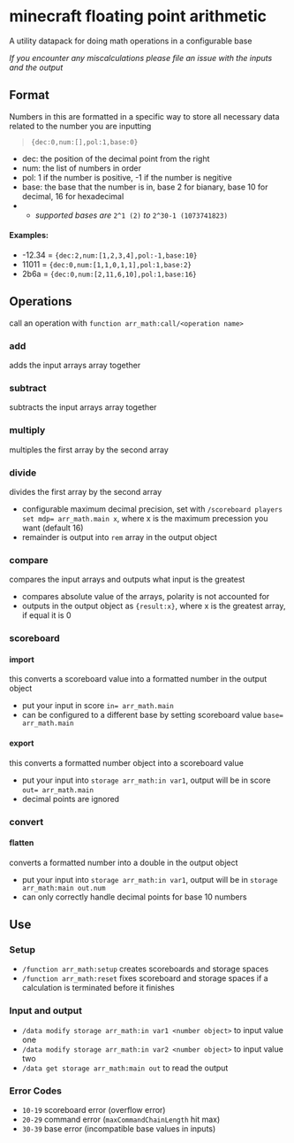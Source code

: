 # minecraft floating point arithmetic
A utility datapack for doing math operations in a configurable base

*If you encounter any miscalculations please file an issue with the inputs and the output*

## Format
Numbers in this are formatted in a specific way to store all necessary data related to the number you are inputting
> `{dec:0,num:[],pol:1,base:0}`
- dec: the position of the decimal point from the right
- num: the list of numbers in order
- pol: 1 if the number is positive, -1 if the number is negitive
- base: the base that the number is in, base 2 for bianary, base 10 for decimal, 16 for hexadecimal 
- - *supported bases are* `2^1 (2)` *to* `2^30-1 (1073741823)`

#### Examples:
- -12.34 = `{dec:2,num:[1,2,3,4],pol:-1,base:10}`
- 11011 = `{dec:0,num:[1,1,0,1,1],pol:1,base:2}`
- 2b6a = `{dec:0,num:[2,11,6,10],pol:1,base:16}`

## Operations
call an operation with `function arr_math:call/<operation name>`
### add
adds the input arrays array together
### subtract
subtracts the input arrays array together
### multiply
multiples the first array by the second array
### divide
divides the first array by the second array
- configurable maximum decimal precision, set with `/scoreboard players set mdp= arr_math.main x`, where x is the maximum precession you want (default 16)
- remainder is output into `rem` array in the output object
### compare 
compares the input arrays and outputs what input is the greatest
- compares absolute value of the arrays, polarity is not accounted for
- outputs in the output object as `{result:x}`, where x is the greatest array, if equal it is 0
### scoreboard
#### import
this converts a scoreboard value into a formatted number in the output object
- put your input in score `in= arr_math.main`
- can be configured to a different base by setting scoreboard value `base= arr_math.main`
#### export
this converts a formatted number object into a scoreboard value
- put your input into `storage arr_math:in var1`, output will be in score `out= arr_math.main`
- decimal points are ignored
### convert
#### flatten
converts a formatted number into a double in the output object
- put your input into `storage arr_math:in var1`, output will be in `storage arr_math:main out.num`
- can only correctly handle decimal points for base 10 numbers

## Use
### Setup
- `/function arr_math:setup` creates scoreboards and storage spaces
- `/function arr_math:reset` fixes scoreboard and storage spaces if a calculation is terminated before it finishes
### Input and output
- `/data modify storage arr_math:in var1 <number object>` to input value one
- `/data modify storage arr_math:in var2 <number object>` to input value two
- `/data get storage arr_math:main out` to read the output
### Error Codes
- `10-19` scoreboard error (overflow error)
- `20-29` command error (`maxCommandChainLength` hit max)
- `30-39` base error (incompatible base values in inputs)
